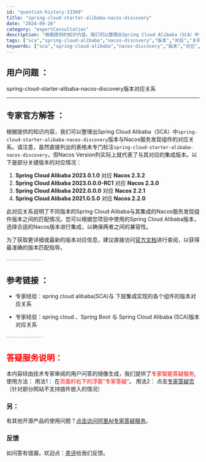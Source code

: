 ```yaml
---
id: "question-history-13369"
title: "spring-cloud-starter-alibaba-nacos-discovery"
date: "2024-09-26"
category: "expertConsultation"
description: "根据提供的知识内容，我们可以整理出Spring Cloud Alibaba（SCA）中`spring-cloud-starter-alibaba-nacos-discovery`版本与Nacos服务发现组件的对应关系。请注意，虽然直接列出的表格未专门标注`spring-cloud-starter-a"
tags: ["sca","spring-cloud-alibaba","nacos-discovery","版本","对应","关系"]
keywords: ["sca","spring-cloud-alibaba","nacos-discovery","版本","对应","关系"]
---
```


## 用户问题 ： 
 spring-cloud-starter-alibaba-nacos-discovery版本对应关系  

---------------
## 专家官方解答 ：

根据提供的知识内容，我们可以整理出Spring Cloud Alibaba（SCA）中`spring-cloud-starter-alibaba-nacos-discovery`版本与Nacos服务发现组件的对应关系。请注意，虽然直接列出的表格未专门标注`spring-cloud-starter-alibaba-nacos-discovery`，但Nacos Version列实际上就代表了与其对应的集成版本。以下是部分关键版本的对应情况：

1. **Spring Cloud Alibaba 2023.0.1.0** 对应 **Nacos 2.3.2**
2. **Spring Cloud Alibaba 2023.0.0.0-RC1** 对应 **Nacos 2.3.0**
3. **Spring Cloud Alibaba 2022.0.0.0** 对应 **Nacos 2.2.1**
4. **Spring Cloud Alibaba 2021.0.5.0** 对应 **Nacos 2.2.0**

此对应关系说明了不同版本的Spring Cloud Alibaba与其集成的Nacos服务发现组件版本之间的匹配情况。您可以根据您项目中使用的Spring Cloud Alibaba版本，选择合适的Nacos版本进行集成，以确保两者之间的兼容性。

为了获取更详细或最新的版本对应信息，建议直接访问[官方文档](https://sca.aliyun.com/docs/2023/overview/version-explain/)进行查阅，以获得最准确的版本匹配指导。


<font color="#949494">---------------</font> 


## 参考链接 ：

* 专家经验：spring cloud alibaba(SCA)与 下层集成实现的各个组件的版本对应关系 
 
 * 专家经验：spring cloud 、Spring Boot 与 Spring Cloud Alibaba (SCA)版本对应关系 


 <font color="#949494">---------------</font> 
 


## <font color="#FF0000">答疑服务说明：</font> 

本内容经由技术专家审阅的用户问答的镜像生成，我们提供了<font color="#FF0000">专家智能答疑服务</font>,使用方法：
用法1： 在<font color="#FF0000">页面的右下的浮窗”专家答疑“</font>。
用法2： 点击[专家答疑页](https://answer.opensource.alibaba.com/docs/intro)（针对部分网站不支持插件嵌入的情况）
### 另：


有其他开源产品的使用问题？[点击访问阿里AI专家答疑服务](https://answer.opensource.alibaba.com/docs/intro)。
### 反馈
如问答有错漏，欢迎点：[差评](https://ai.nacos.io/user/feedbackByEnhancerGradePOJOID?enhancerGradePOJOId=13373)给我们反馈。
